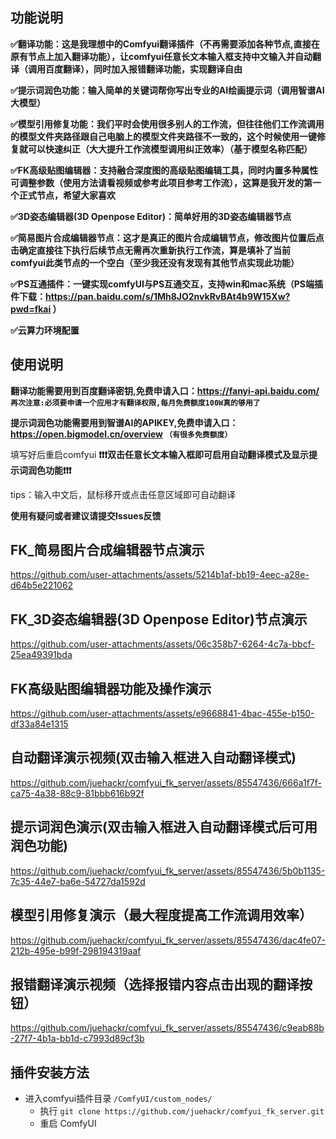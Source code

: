 ## 功能说明

**✅翻译功能：这是我理想中的Comfyui翻译插件（不再需要添加各种节点,直接在原有节点上加入翻译功能），让comfyui任意长文本输入框支持中文输入并自动翻译（调用百度翻译），同时加入报错翻译功能，实现翻译自由**

**✅提示词润色功能：输入简单的关键词帮你写出专业的AI绘画提示词（调用智谱AI大模型）**

**✅模型引用修复功能：我们平时会使用很多别人的工作流，但往往他们工作流调用的模型文件夹路径跟自己电脑上的模型文件夹路径不一致的，这个时候使用一键修复就可以快速纠正（大大提升工作流模型调用纠正效率）（基于模型名称匹配）**

**✅FK高级贴图编辑器：支持融合深度图的高级贴图编辑工具，同时内置多种属性可调整参数（使用方法请看视频或参考此项目参考工作流），这算是我开发的第一个正式节点，希望大家喜欢**

**✅3D姿态编辑器(3D Openpose Editor)：简单好用的3D姿态编辑器节点**

**✅简易图片合成编辑器节点：这才是真正的图片合成编辑节点，修改图片位置后点击确定直接往下执行后续节点无需再次重新执行工作流，算是填补了当前comfyui此类节点的一个空白（至少我还没有发现有其他节点实现此功能）**

**✅PS互通插件：一键实现comfyUI与PS互通交互，支持win和mac系统（PS端插件下载：https://pan.baidu.com/s/1Mh8JO2nvkRvBAt4b9W15Xw?pwd=fkai ）**

**✅云算力环境配置**

## 使用说明

**翻译功能需要用到百度翻译密钥,免费申请入口：https://fanyi-api.baidu.com/ `再次注意:必须要申请一个应用才有翻译权限,每月免费额度100W真的够用了`**

**提示词润色功能需要用到智谱AI的APIKEY,免费申请入口：https://open.bigmodel.cn/overview `（有很多免费额度）`**

填写好后重启comfyui **❗❗❗双击任意长文本输入框即可启用自动翻译模式及显示提示词润色功能❗❗❗**

tips：输入中文后，鼠标移开或点击任意区域即可自动翻译

**使用有疑问或者建议请提交Issues反馈**

## FK_简易图片合成编辑器节点演示

https://github.com/user-attachments/assets/5214b1af-bb19-4eec-a28e-d64b5e221062

## FK_3D姿态编辑器(3D Openpose Editor)节点演示

https://github.com/user-attachments/assets/06c358b7-6264-4c7a-bbcf-25ea49391bda

## FK高级贴图编辑器功能及操作演示

https://github.com/user-attachments/assets/e9668841-4bac-455e-b150-df33a84e1315

## 自动翻译演示视频(双击输入框进入自动翻译模式)

https://github.com/juehackr/comfyui_fk_server/assets/85547436/666a1f7f-ca75-4a38-88c9-81bbb616b92f

## 提示词润色演示(双击输入框进入自动翻译模式后可用润色功能)

https://github.com/juehackr/comfyui_fk_server/assets/85547436/5b0b1135-7c35-44e7-ba6e-54727da1592d

## 模型引用修复演示（最大程度提高工作流调用效率）

https://github.com/juehackr/comfyui_fk_server/assets/85547436/dac4fe07-212b-495e-b99f-298194319aaf

## 报错翻译演示视频（选择报错内容点击出现的翻译按钮）

https://github.com/juehackr/comfyui_fk_server/assets/85547436/c9eab88b-27f7-4b1a-bb1d-c7993d89cf3b

## 插件安装方法

- 进入comfyui插件目录 `/ComfyUI/custom_nodes/` 
  - 执行 `git clone https://github.com/juehackr/comfyui_fk_server.git`
  - 重启 ComfyUI



